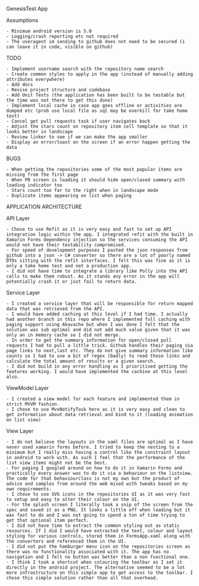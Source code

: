 GenesisTest App

Assumptions

	- Minimum android version is 5.0
	- Logging/crash reporting etc not required
	- The useragent im sending to github does not need to be secured (i can leave it in code, visible on github)

TODO

	- Implement username search with the repository name search
	- Create common styles to apply in the app (instead of manually adding attributes everywhere)
	- Add docs
	- Revise project structure and codebase
	- Add Unit Tests (the application has been built to be testable but the time was not there to get this done)
	- Implement local cache in case app goes offline or activities are dumped etc (prob use local file as sql may be overkill for take home test)
	- Cancel get pull requests task if user navigates back
	- Adjust the stars count on repository item cell template so that it looks better in landscape
	- Review linker to see if we can make the app smaller
	- Display an error/toast on the screen if an error happen getting the data

BUGS

	- When getting the repositories some of the most popular items are missing from the first page
	- When PR screen is loading it should hide open/closed summary with loading indicator too
	- Stars count too far to the right when in landscape mode
	- Duplicate items appearing on list when paging


APPLICATION ARCHITECTURE

API Layer

	- Chose to use Refit as it is very easy and fast to set up API integration logic within the app. I integrated refit with the built in Xamarin Forms dependency injection so the services consuming the API would not have their testability compromised.
	- For speed of development purposes I pasted the json responses from github into a json -> C# converter so there are a lot of poorly named DTOs sitting with the refit interfaces. I felt this was fine as it is only a take home test and not a production app.
	- I did not have time to integrate a library like Polly into the API calls to make them robust. As it stands any error in the app will potentially crash it or just fail to return data.

Service Layer

	- I created a service layer that will be responsible for return mapped data that was retrieved from the API. 
	- I would have added caching at this level if I had time. I actually had another branch in this repo where I implemented full caching with paging support using Akavache but when I was done I felt that the solution was sub optimal and did not add much value given that it was only an in memory cache so I did not merge. 
	- In order to get the summary information for open/closed pull requests I had to pull a little trick. Github handles their paging via page links to next,last etc. They do not give summary information like counts so I had to use a bit of regex (badly) to read those links and calculate the total amount of results or a given search.
	- I did not build in any error handling as I prioritised getting the features working. I would have implemented the cachine at this level also.
	
ViewModel Layer

	- I created a view model for each feature and implemented them in strict MVVM fashion.
	- I chose to use MvxNotifyTask here as it is very easy and clean to get information about data retrieval and bind to it (loading animation on list view)
	

View Layer

	- I do not believe the layouts in the xaml files are optimal as I have never used xamarin forms before. I tried to keep the nesting to a minimum but I really miss having a control like the constraint layout in android to work with. As such I feel that the performance of the list view items might not be the best.
	- For paging I googled around on how to do it in Xamarin Forms and practically every answer was to do it via a behaviour on the listview. The code for that behaviourclass is not my own but the product of advice and samples from around the web mixed with tweaks based on my own requirements.
	- I chose to use SVG icons in the repositories UI as it was very fast to setup and easy to alter their colour on the UI.
	- For the splash screen I literally took a snip of the screen from the spec and saved it as a PNG. It looks a little off when loading but it was fast to do and I was not going to spend a ton of time trying to get that optional item perfect.
	- I did not have time to extract the common styling out as static resources. If I did I would have extracted the text, colour and layout styling for various controls, stored them in FormsApp.xaml along with the converters and referenced them in the UI.
	- I did not put the hamburger menu icon on the repositories screen as there was no functionality associated with it. The app has no navigation and I felt no button was better than a non functional one. 
	- I think I took a shortcut when colouring the toolbar as I set it directly in the android project. The alternative seemed to be a lot more infrastructure on this simple app to get access to the toolbar. I chose this simple solution rather than all that overhead.